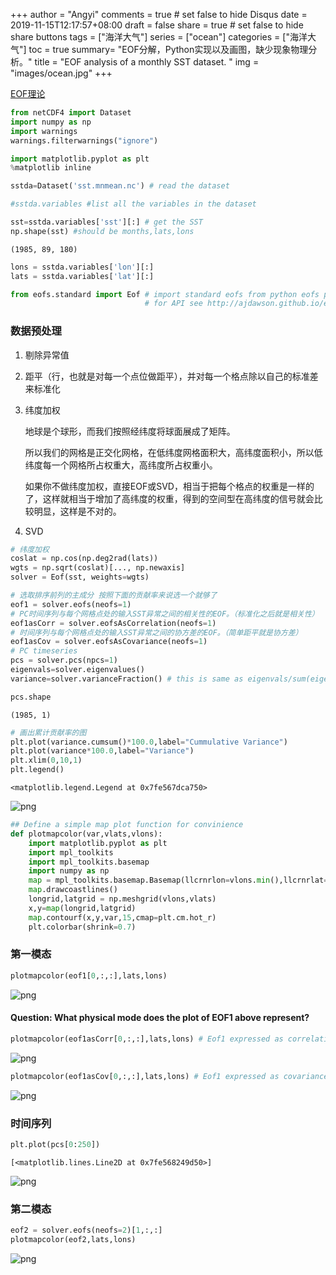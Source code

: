 +++
author = "Angyi"
comments = true	# set false to hide Disqus
date  = 2019-11-15T12:17:57+08:00
draft = false
share = true	# set false to hide share buttons
tags = ["海洋大气"]
series = ["ocean"]
categories = ["海洋大气"]
toc = true
summary= "EOF分解，Python实现以及画图，缺少现象物理分析。"
title = "EOF analysis of a monthly SST dataset. "
img = "images/ocean.jpg"
+++


[EOF理论](https://wenku.baidu.com/view/e64ba4691eb91a37f1115c0b.html?rec_flag=default&sxts=1573788411232)


```python
from netCDF4 import Dataset
import numpy as np
import warnings
warnings.filterwarnings("ignore")
```


```python
import matplotlib.pyplot as plt
%matplotlib inline
```


```python
sstda=Dataset('sst.mnmean.nc') # read the dataset 
```


```python
#sstda.variables #list all the variables in the dataset
```


```python
sst=sstda.variables['sst'][:] # get the SST
np.shape(sst) #should be months,lats,lons
```




    (1985, 89, 180)




```python
lons = sstda.variables['lon'][:]
lats = sstda.variables['lat'][:]
```


```python
from eofs.standard import Eof # import standard eofs from python eofs package, 
                              # for API see http://ajdawson.github.io/eofs/api/index.html for more information.
```

### 数据预处理

1. 剔除异常值

2. 距平（行，也就是对每一个点位做距平），并对每一个格点除以自己的标准差来标准化

3. 纬度加权

    地球是个球形，而我们按照经纬度将球面展成了矩阵。

    所以我们的网格是正交化网格，在低纬度网格面积大，高纬度面积小，所以低纬度每一个网格所占权重大，高纬度所占权重小。

    如果你不做纬度加权，直接EOF或SVD，相当于把每个格点的权重是一样的了，这样就相当于增加了高纬度的权重，得到的空间型在高纬度的信号就会比较明显，这样是不对的。
    
    
4. SVD




```python
# 纬度加权
coslat = np.cos(np.deg2rad(lats))
wgts = np.sqrt(coslat)[..., np.newaxis]
solver = Eof(sst, weights=wgts)
```


```python
# 选取排序前列的主成分 按照下面的贡献率来说选一个就够了
eof1 = solver.eofs(neofs=1)
# PC时间序列与每个网格点处的输入SST异常之间的相关性的EOF。（标准化之后就是相关性）
eof1asCorr = solver.eofsAsCorrelation(neofs=1)
# 时间序列与每个网格点处的输入SST异常之间的协方差的EOF。（简单距平就是协方差）
eof1asCov = solver.eofsAsCovariance(neofs=1)
# PC timeseries
pcs = solver.pcs(npcs=1)
eigenvals=solver.eigenvalues()
variance=solver.varianceFraction() # this is same as eigenvals/sum(eigenvals) 
```


```python
pcs.shape
```




    (1985, 1)




```python
# 画出累计贡献率的图
plt.plot(variance.cumsum()*100.0,label="Cummulative Variance")
plt.plot(variance*100.0,label="Variance")
plt.xlim(0,10,1)
plt.legend()
```




    <matplotlib.legend.Legend at 0x7fe567dca750>




![png](https://raw.githubusercontent.com/Flionay/flionay.github.io/master/images/output_12_1.png)



```python
## Define a simple map plot function for convinience
def plotmapcolor(var,vlats,vlons):
    import matplotlib.pyplot as plt
    import mpl_toolkits
    import mpl_toolkits.basemap
    import numpy as np
    map = mpl_toolkits.basemap.Basemap(llcrnrlon=vlons.min(),llcrnrlat=vlats.min(),urcrnrlon=vlons.max(),urcrnrlat=vlats.max(),projection='cyl')
    map.drawcoastlines()
    longrid,latgrid = np.meshgrid(vlons,vlats)
    x,y=map(longrid,latgrid)
    map.contourf(x,y,var,15,cmap=plt.cm.hot_r)
    plt.colorbar(shrink=0.7)
```

### 第一模态


```python
plotmapcolor(eof1[0,:,:],lats,lons)
```

![png](https://raw.githubusercontent.com/Flionay/flionay.github.io/master/images/output_15_0.png)


#### Question: What physical mode does the plot of EOF1 above represent? 


```python
plotmapcolor(eof1asCorr[0,:,:],lats,lons) # Eof1 expressed as correlation between PC1 and SST anamolies
```


![png](https://raw.githubusercontent.com/Flionay/flionay.github.io/master/images/output_17_0.png)



```python
plotmapcolor(eof1asCov[0,:,:],lats,lons) # Eof1 expressed as covariance between PC1 and SSt anamolies
```


![png](https://raw.githubusercontent.com/Flionay/flionay.github.io/master/images/output_18_0.png)


### 时间序列


```python
plt.plot(pcs[0:250])
```




    [<matplotlib.lines.Line2D at 0x7fe568249d50>]




![png](https://raw.githubusercontent.com/Flionay/flionay.github.io/master/images/output_20_1.png)


### 第二模态


```python
eof2 = solver.eofs(neofs=2)[1,:,:]
plotmapcolor(eof2,lats,lons)
```


![png](https://raw.githubusercontent.com/Flionay/flionay.github.io/master/images/output_22_0.png)

